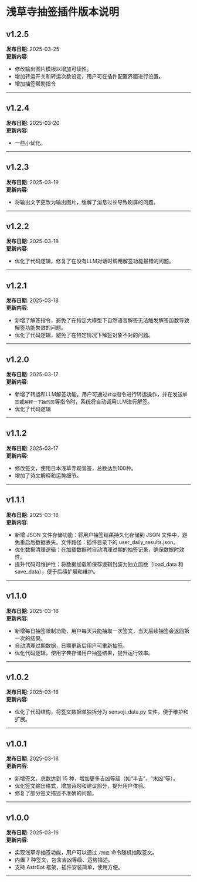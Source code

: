 # 浅草寺抽签插件版本说明

## v1.2.5
**发布日期**: 2025-03-25  
**更新内容**:
- 修改输出图片模板以增加可读性。
- 增加转运开关和转运次数设定，用户可在插件配置界面进行设置。
- 增加抽签帮助指令

---

## v1.2.4
**发布日期**: 2025-03-20  
**更新内容**:
- 一些小优化。

---

## v1.2.3
**发布日期**: 2025-03-19    
**更新内容**:
- 将输出文字更改为输出图片，缓解了消息过长导致刷屏的问题。

---

## v1.2.2
**发布日期**: 2025-03-18    
**更新内容**:
- 优化了代码逻辑，修复了在没有LLM对话时调用解签功能报错的问题。

---

## v1.2.1
**发布日期**: 2025-03-18    
**更新内容**:  
- 新增了解签指令，避免了在特定大模型下自然语言解签无法触发解签函数导致解签功能失效的问题。
- 优化了代码逻辑，避免了在特定情况下解签对象不对的问题。

---

## v1.2.0
**发布日期**: 2025-03-17    
**更新内容**:  
- 新增了转运和LLM解签功能。用户可通过`转运`指令进行转运操作，并在发送`解签`或`解释一下抽的签`等指令时，系统将自动调用LLM进行解签。
- 优化了代码逻辑

---

## v1.1.2
**发布日期**: 2025-03-17    
**更新内容**:  
- 修改签文，使用日本浅草寺观音签，总数达到100种。
- 增加了诗文解释和运势细节。

---

## v1.1.1
**发布日期**: 2025-03-16    
**更新内容**:  
- 新增 JSON 文件存储功能：将用户抽签结果持久化存储到 JSON 文件中，避免重启后数据丢失。文件路径：插件目录下的 user_daily_results.json。
- 优化数据清理逻辑：在加载数据时自动清理过期的抽签记录，确保数据时效性。
- 提升代码可维护性：将数据加载和保存逻辑封装为独立函数（load_data 和 save_data），便于后续扩展和维护。

---

## v1.1.0
**发布日期**: 2025-03-16    
**更新内容**:  
- 新增每日抽签限制功能，用户每天只能抽取一次签文，当天后续抽签会返回第一次的结果。
- 自动清理过期数据，日期更新后用户可重新抽签。
- 优化代码逻辑，使用字典存储用户抽签结果，提升运行效率。

---

## v1.0.2
**发布日期**: 2025-03-16    
**更新内容**:  
- 优化了代码结构，将签文数据单独拆分为 sensoji_data.py 文件，便于维护和扩展。

---

## v1.0.1
**发布日期**: 2025-03-16    
**更新内容**:  
- 新增签文，总数达到 15 种，增加更多吉凶等级（如“半吉”、“末凶”等）。  
- 优化签文输出格式，增加诗句和建议部分，提升用户体验。  
- 修复了部分签文描述不准确的问题。  

---

## v1.0.0
**发布日期**: 2025-03-16  
**更新内容**:  
- 实现浅草寺抽签功能，用户可以通过 `/抽签` 命令随机抽取签文。  
- 内置 7 种签文，包含吉凶等级、运势描述。  
- 支持 AstrBot 框架，插件安装简单，使用方便。

---